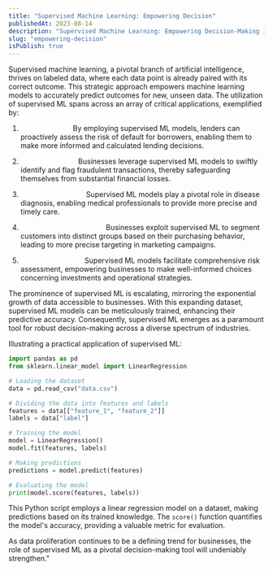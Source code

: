 ```yaml
---
title: "Supervised Machine Learning: Empowering Decision"
publishedAt: 2023-08-14
description: "Supervised Machine Learning: Empowering Decision-Making in the Digital Age"
slug: "empowering-decision"
isPublish: true
---
```


Supervised machine learning, a pivotal branch of artificial intelligence, thrives on labeled data, where each data point is already paired with its correct outcome. This strategic approach empowers machine learning models to accurately predict outcomes for new, unseen data. The utilization of supervised ML spans across an array of critical applications, exemplified by:

1. <font color="white">Credit Scoring:</font> By employing supervised ML models, lenders can proactively assess the risk of default for borrowers, enabling them to make more informed and calculated lending decisions.

2. <font color="white">Fraud Detection:</font> Businesses leverage supervised ML models to swiftly identify and flag fraudulent transactions, thereby safeguarding themselves from substantial financial losses.

3. <font color="white">Medical Diagnosis:</font> Supervised ML models play a pivotal role in disease diagnosis, enabling medical professionals to provide more precise and timely care.

4. <font color="white">Customer Segmentation:</font> Businesses exploit supervised ML to segment customers into distinct groups based on their purchasing behavior, leading to more precise targeting in marketing campaigns.

5. <font color="white">Risk Management:</font> Supervised ML models facilitate comprehensive risk assessment, empowering businesses to make well-informed choices concerning investments and operational strategies.

The prominence of supervised ML is escalating, mirroring the exponential growth of data accessible to businesses. With this expanding dataset, supervised ML models can be meticulously trained, enhancing their predictive accuracy. Consequently, supervised ML emerges as a paramount tool for robust decision-making across a diverse spectrum of industries.

Illustrating a practical application of supervised ML:

```python
import pandas as pd
from sklearn.linear_model import LinearRegression

# Loading the dataset
data = pd.read_csv("data.csv")

# Dividing the data into features and labels
features = data[["feature_1", "feature_2"]]
labels = data["label"]

# Training the model
model = LinearRegression()
model.fit(features, labels)

# Making predictions
predictions = model.predict(features)

# Evaluating the model
print(model.score(features, labels))
```

This Python script employs a linear regression model on a dataset, making predictions based on its trained knowledge. The `score()` function quantifies the model's accuracy, providing a valuable metric for evaluation.

As data proliferation continues to be a defining trend for businesses, the role of supervised ML as a pivotal decision-making tool will undeniably strengthen."
